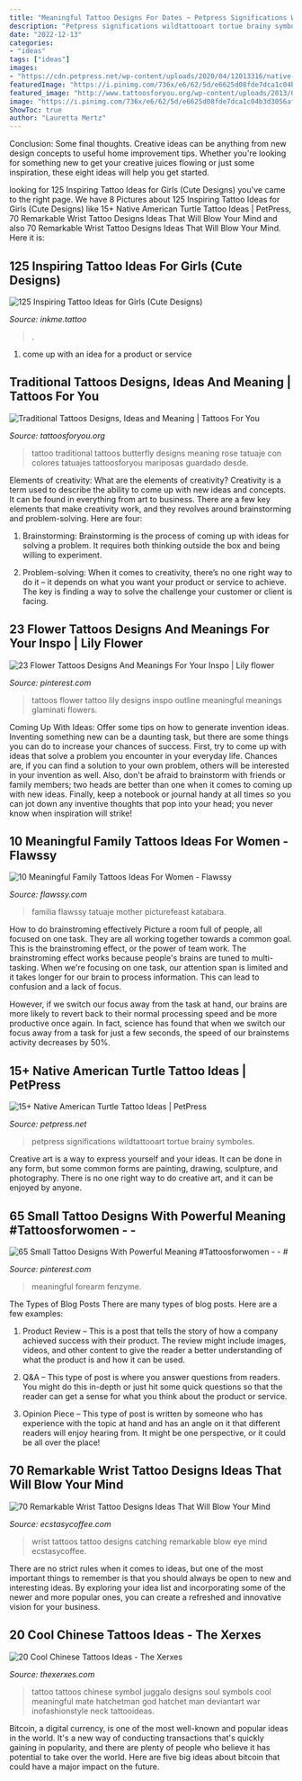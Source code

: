 ```yaml
---
title: "Meaningful Tattoo Designs For Dates ~ Petpress Significations Wildtattooart Tortue Brainy Symboles"
description: "Petpress significations wildtattooart tortue brainy symboles"
date: "2022-12-13"
categories:
- "ideas"
tags: ["ideas"]
images:
- "https://cdn.petpress.net/wp-content/uploads/2020/04/12013316/native-american-turtle-tattoo-leg.jpg"
featuredImage: "https://i.pinimg.com/736x/e6/62/5d/e6625d08fde7dca1c04b3d3056afadbe.jpg"
featured_image: "http://www.tattoosforyou.org/wp-content/uploads/2013/09/Traditional-Butterfly-Tattoo-768x1024.jpg"
image: "https://i.pinimg.com/736x/e6/62/5d/e6625d08fde7dca1c04b3d3056afadbe.jpg"
ShowToc: true
author: "Lauretta Mertz"
---
```



Conclusion: Some final thoughts.
Creative ideas can be anything from new design concepts to useful home improvement tips. Whether you're looking for something new to get your creative juices flowing or just some inspiration, these eight ideas will help you get started.

	

		
looking for 125 Inspiring Tattoo Ideas for Girls (Cute Designs) you've came to the right page. We have 8 Pictures about 125 Inspiring Tattoo Ideas for Girls (Cute Designs) like 15+ Native American Turtle Tattoo Ideas | PetPress, 70 Remarkable Wrist Tattoo Designs Ideas That Will Blow Your Mind and also 70 Remarkable Wrist Tattoo Designs Ideas That Will Blow Your Mind. Here it is:
		
    
## 125 Inspiring Tattoo Ideas For Girls (Cute Designs)

<img loading=lazy src="https://www.inkme.tattoo/wp-content/uploads/2015/11/26-cute-tattoos-for-girls.jpg?x79615" onerror="this.onerror=null;this.src='https://tse4.mm.bing.net/th?id=OIP.7Rr3J5O43kGKsC_ZBQze-QHaJ3&amp;pid=15.1';" alt="125 Inspiring Tattoo Ideas for Girls (Cute Designs)">

_Source: inkme.tattoo_

>. 

	

1. come up with an idea for a product or service

    
## Traditional Tattoos Designs, Ideas And Meaning | Tattoos For You

<img loading=lazy src="http://www.tattoosforyou.org/wp-content/uploads/2013/09/Traditional-Butterfly-Tattoo-768x1024.jpg" onerror="this.onerror=null;this.src='https://tse1.mm.bing.net/th?id=OIP.bjuWF6rg0cO4xanBEdQa-AHaJ4&amp;pid=15.1';" alt="Traditional Tattoos Designs, Ideas and Meaning | Tattoos For You">

_Source: tattoosforyou.org_

>tattoo traditional tattoos butterfly designs meaning rose tatuaje con colores tatuajes tattoosforyou mariposas guardado desde. 

	

Elements of creativity: What are the elements of creativity?
Creativity is a term used to describe the ability to come up with new ideas and concepts. It can be found in everything from art to business. There are a few key elements that make creativity work, and they revolves around brainstorming and problem-solving. Here are four:
1. Brainstorming: Brainstorming is the process of coming up with ideas for solving a problem. It requires both thinking outside the box and being willing to experiment.

2. Problem-solving: When it comes to creativity, there’s no one right way to do it – it depends on what you want your product or service to achieve. The key is finding a way to solve the challenge your customer or client is facing.


    
## 23 Flower Tattoos Designs And Meanings For Your Inspo | Lily Flower

<img loading=lazy src="https://i.pinimg.com/736x/39/51/a5/3951a5b34361f4fcc5444b0a5c35aa37.jpg" onerror="this.onerror=null;this.src='https://tse4.mm.bing.net/th?id=OIP.oe-cFXS1AORONQ7YCHs8FAHaLG&amp;pid=15.1';" alt="23 Flower Tattoos Designs And Meanings For Your Inspo | Lily flower">

_Source: pinterest.com_

>tattoos flower tattoo lily designs inspo outline meaningful meanings glaminati flowers. 

	

Coming Up With Ideas: Offer some tips on how to generate invention ideas.
Inventing something new can be a daunting task, but there are some things you can do to increase your chances of success. First, try to come up with ideas that solve a problem you encounter in your everyday life. Chances are, if you can find a solution to your own problem, others will be interested in your invention as well. Also, don't be afraid to brainstorm with friends or family members; two heads are better than one when it comes to coming up with new ideas. Finally, keep a notebook or journal handy at all times so you can jot down any inventive thoughts that pop into your head; you never know when inspiration will strike!

    
## 10 Meaningful Family Tattoos Ideas For Women - Flawssy

<img loading=lazy src="https://www.flawssy.com/wp-content/uploads/2016/06/Faith-Cross-Tattoo-On-Wrist-2.jpg" onerror="this.onerror=null;this.src='https://tse2.mm.bing.net/th?id=OIP.IM5wU47rzJy47ibtaqmDrwHaJ6&amp;pid=15.1';" alt="10 Meaningful Family Tattoos Ideas For Women - Flawssy">

_Source: flawssy.com_

>familia flawssy tatuaje mother picturefeast katabara. 

	

How to do brainstroming effectively
Picture a room full of people, all focused on one task. They are all working together towards a common goal. This is the brainstroming effect, or the power of team work.
The brainstroming effect works because people's brains are tuned to multi-tasking. When we're focusing on one task, our attention span is limited and it takes longer for our brain to process information. This can lead to confusion and a lack of focus.

However, if we switch our focus away from the task at hand, our brains are more likely to revert back to their normal processing speed and be more productive once again. In fact, science has found that when we switch our focus away from a task for just a few seconds, the speed of our brainstems activity decreases by 50%.

    
## 15+ Native American Turtle Tattoo Ideas | PetPress

<img loading=lazy src="https://cdn.petpress.net/wp-content/uploads/2020/04/12013316/native-american-turtle-tattoo-leg.jpg" onerror="this.onerror=null;this.src='https://tse4.mm.bing.net/th?id=OIP.KCXCR7d25PeepfwWDE98rgHaJQ&amp;pid=15.1';" alt="15+ Native American Turtle Tattoo Ideas | PetPress">

_Source: petpress.net_

>petpress significations wildtattooart tortue brainy symboles. 

	

Creative art is a way to express yourself and your ideas. It can be done in any form, but some common forms are painting, drawing, sculpture, and photography. There is no one right way to do creative art, and it can be enjoyed by anyone.

    
## 65 Small Tattoo Designs With Powerful Meaning #Tattoosforwomen - - #

<img loading=lazy src="https://i.pinimg.com/736x/e6/62/5d/e6625d08fde7dca1c04b3d3056afadbe.jpg" onerror="this.onerror=null;this.src='https://tse3.mm.bing.net/th?id=OIP.-iz4NoLRPQFEhAyGJ21wTQHaMl&amp;pid=15.1';" alt="65 Small Tattoo Designs With Powerful Meaning #Tattoosforwomen - - #">

_Source: pinterest.com_

>meaningful forearm fenzyme. 

	

The Types of Blog Posts
There are many types of blog posts. Here are a few examples:
1. Product Review – This is a post that tells the story of how a company achieved success with their product. The review might include images, videos, and other content to give the reader a better understanding of what the product is and how it can be used.

2. Q&A – This type of post is where you answer questions from readers. You might do this in-depth or just hit some quick questions so that the reader can get a sense for what you think about the product or service.

3. Opinion Piece – This type of post is written by someone who has experience with the topic at hand and has an angle on it that different readers will enjoy hearing from. It might be one perspective, or it could be all over the place!


    
## 70 Remarkable Wrist Tattoo Designs Ideas That Will Blow Your Mind

<img loading=lazy src="https://i1.wp.com/www.ecstasycoffee.com/wp-content/uploads/2016/12/Cute-Wrist-Tattoos.jpg?resize=600%2C902" onerror="this.onerror=null;this.src='https://tse4.mm.bing.net/th?id=OIP.6LeY1ym5JPuSdHu0o6nC_gHaLI&amp;pid=15.1';" alt="70 Remarkable Wrist Tattoo Designs Ideas That Will Blow Your Mind">

_Source: ecstasycoffee.com_

>wrist tattoos tattoo designs catching remarkable blow eye mind ecstasycoffee. 

	

There are no strict rules when it comes to ideas, but one of the most important things to remember is that you should always be open to new and interesting ideas. By exploring your idea list and incorporating some of the newer and more popular ones, you can create a refreshed and innovative vision for your business.

    
## 20 Cool Chinese Tattoos Ideas - The Xerxes

<img loading=lazy src="http://thexerxes.com/wp-content/uploads/2016/02/Chinese-Symbols-Tattoo-Designs.jpg" onerror="this.onerror=null;this.src='https://tse1.mm.bing.net/th?id=OIP.6IubsSpvYR0o1aEga4rAFgHaJ3&amp;pid=15.1';" alt="20 Cool Chinese Tattoos Ideas - The Xerxes">

_Source: thexerxes.com_

>tattoo tattoos chinese symbol juggalo designs soul symbols cool meaningful mate hatchetman god hatchet man deviantart war inofashionstyle neck tattooideas. 

	

Bitcoin, a digital currency, is one of the most well-known and popular ideas in the world. It's a new way of conducting transactions that's quickly gaining in popularity, and there are plenty of people who believe it has potential to take over the world. Here are five big ideas about bitcoin that could have a major impact on the future.

